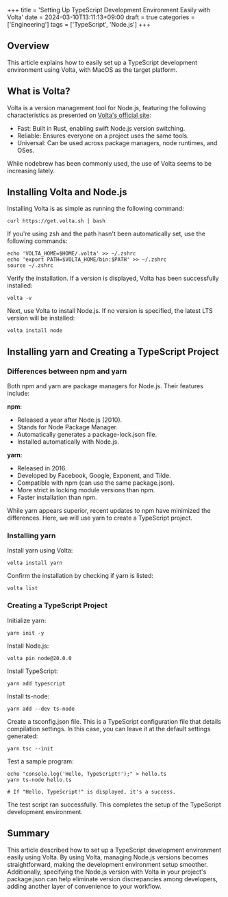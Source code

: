+++
title = 'Setting Up TypeScript Development Environment Easily with Volta'
date = 2024-03-10T13:11:13+09:00
draft = true
categories = ['Engineering']
tags = ['TypeScript', 'Node.js']
+++

## Overview
This article explains how to easily set up a TypeScript development environment using Volta, with MacOS as the target platform.

## What is Volta?

Volta is a version management tool for Node.js, featuring the following characteristics as presented on [Volta's official site](https://volta.sh/):

* Fast: Built in Rust, enabling swift Node.js version switching.
* Reliable: Ensures everyone on a project uses the same tools.
* Universal: Can be used across package managers, node runtimes, and OSes.

While nodebrew has been commonly used, the use of Volta seems to be increasing lately.

## Installing Volta and Node.js

Installing Volta is as simple as running the following command:

```shell
curl https://get.volta.sh | bash
```

If you're using zsh and the path hasn't been automatically set, use the following commands:

```shell
echo 'VOLTA_HOME=$HOME/.volta' >> ~/.zshrc
echo 'export PATH=$VOLTA_HOME/bin:$PATH' >> ~/.zshrc
source ~/.zshrc
```

Verify the installation. If a version is displayed, Volta has been successfully installed:

```shell
volta -v
```

Next, use Volta to install Node.js. If no version is specified, the latest LTS version will be installed:

```shell
volta install node
```

## Installing yarn and Creating a TypeScript Project

### Differences between npm and yarn

Both npm and yarn are package managers for Node.js. Their features include:

**npm**:
- Released a year after Node.js (2010).
- Stands for Node Package Manager.
- Automatically generates a package-lock.json file.
- Installed automatically with Node.js.

**yarn**:
- Released in 2016.
- Developed by Facebook, Google, Exponent, and Tilde.
- Compatible with npm (can use the same package.json).
- More strict in locking module versions than npm.
- Faster installation than npm.

While yarn appears superior, recent updates to npm have minimized the differences. Here, we will use yarn to create a TypeScript project.

### Installing yarn

Install yarn using Volta:

```shell
volta install yarn
```

Confirm the installation by checking if yarn is listed:

```shell
volta list
```

### Creating a TypeScript Project

Initialize yarn:

```shell
yarn init -y
```

Install Node.js:

```shell
volta pin node@20.0.0
```

Install TypeScript:

```shell
yarn add typescript
```

Install ts-node:

```shell 
yarn add --dev ts-node
```

Create a tsconfig.json file. This is a TypeScript configuration file that details compilation settings. In this case, you can leave it at the default settings generated:

```shell
yarn tsc --init
```

Test a sample program:

```shell
echo "console.log('Hello, TypeScript!');" > hello.ts
yarn ts-node hello.ts

# If "Hello, TypeScript!" is displayed, it's a success.
```

The test script ran successfully. This completes the setup of the TypeScript development environment.

## Summary
This article described how to set up a TypeScript development environment easily using Volta. By using Volta, managing Node.js versions becomes straightforward, making the development environment setup smoother. Additionally, specifying the Node.js version with Volta in your project's package.json can help eliminate version discrepancies among developers, adding another layer of convenience to your workflow.